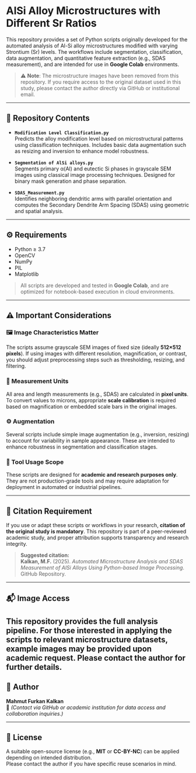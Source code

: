 # AlSi Alloy Microstructures with Different Sr Ratios

This repository provides a set of Python scripts originally developed for the automated analysis of Al-Si alloy microstructures modified with varying Strontium (Sr) levels. The workflows include segmentation, classification, data augmentation, and quantitative feature extraction (e.g., SDAS measurement), and are intended for use in **Google Colab** environments.

> ⚠️ **Note**: The microstructure images have been removed from this repository. If you require access to the original dataset used in this study, please contact the author directly via GitHub or institutional email.

---

## 📁 Repository Contents

- **`Modification Level Classification.py`**  
  Predicts the alloy modification level based on microstructural patterns using classification techniques. Includes basic data augmentation such as resizing and inversion to enhance model robustness.

- **`Segmentation of AlSi alloys.py`**  
  Segments primary α(Al) and eutectic Si phases in grayscale SEM images using classical image processing techniques. Designed for binary mask generation and phase separation.

- **`SDAS_Measurement.py`**  
  Identifies neighboring dendritic arms with parallel orientation and computes the Secondary Dendrite Arm Spacing (SDAS) using geometric and spatial analysis.

---

## ⚙️ Requirements

- Python ≥ 3.7  
- OpenCV  
- NumPy  
- PIL  
- Matplotlib  

> All scripts are developed and tested in **Google Colab**, and are optimized for notebook-based execution in cloud environments.

---

## ⚠️ Important Considerations

### 🖼️ Image Characteristics Matter
The scripts assume grayscale SEM images of fixed size (ideally **512×512 pixels**). If using images with different resolution, magnification, or contrast, you should adjust preprocessing steps such as thresholding, resizing, and filtering.

### 📏 Measurement Units
All area and length measurements (e.g., SDAS) are calculated in **pixel units**. To convert values to microns, appropriate **scale calibration** is required based on magnification or embedded scale bars in the original images.

### ⚙️ Augmentation
Several scripts include simple image augmentation (e.g., inversion, resizing) to account for variability in sample appearance. These are intended to enhance robustness in segmentation and classification stages.

### 🧪 Tool Usage Scope
These scripts are designed for **academic and research purposes only**. They are not production-grade tools and may require adaptation for deployment in automated or industrial pipelines.

---

## 📌 Citation Requirement

If you use or adapt these scripts or workflows in your research, **citation of the original study is mandatory**. This repository is part of a peer-reviewed academic study, and proper attribution supports transparency and research integrity.

> **Suggested citation:**  
> **Kalkan, M.F.** (2025). *Automated Microstructure Analysis and SDAS Measurement of AlSi Alloys Using Python-based Image Processing*. GitHub Repository.

---

## 📬 Image Access

This repository provides the full analysis pipeline. For those interested in applying the scripts to relevant microstructure datasets, example images may be provided upon academic request. Please contact the author for further details.
---

## 👤 Author

**Mahmut Furkan Kalkan**  
📧 *(Contact via GitHub or academic institution for data access and collaboration inquiries.)*

---

## 📜 License

A suitable open-source license (e.g., **MIT** or **CC-BY-NC**) can be applied depending on intended distribution.  
Please contact the author if you have specific reuse scenarios in mind.


